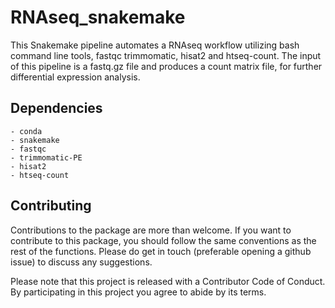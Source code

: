 # RNAseq_snakemake

This Snakemake pipeline automates a RNAseq workflow utilizing bash command line tools, fastqc trimmomatic, hisat2 and htseq-count. The input of this pipeline is a fastq.gz file and produces a count matrix file, for further differential expression analysis.


## Dependencies

    - conda
    - snakemake
    - fastqc
    - trimmomatic-PE
    - hisat2
    - htseq-count

## Contributing

Contributions to the package are more than welcome. If you want to contribute to this package, you should follow the same conventions as the rest of the functions. Please do get in touch (preferable opening a github issue) to discuss any suggestions.

Please note that this project is released with a Contributor Code of Conduct. By participating in this project you agree to abide by its terms.
